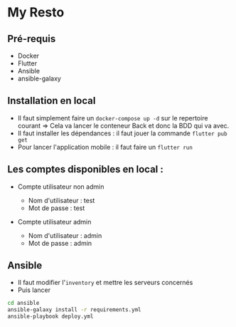# My Resto

## Pré-requis
- Docker
- Flutter
- Ansible
- ansible-galaxy

## Installation en local

- Il faut simplement faire un `docker-compose up -d` sur le repertoire courant => Cela va lancer le conteneur Back et donc la BDD qui va avec.
- Il faut installer les dépendances : il faut jouer la commande `flutter pub get`
- Pour lancer l'application mobile : il faut faire un `flutter run`

## Les comptes disponibles en local : 

- Compte utilisateur non admin
    - Nom d'utilisateur : test
    - Mot de passe : test

- Compte utilisateur admin
    - Nom d'utilisateur : admin 
    - Mot de passe : admin

## Ansible 
- Il faut modifier l'`inventory` et mettre les serveurs concernés
- Puis lancer

```bash
cd ansible
ansible-galaxy install -r requirements.yml
ansible-playbook deploy.yml
```
